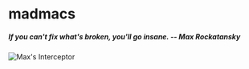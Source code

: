 # madmacs

##### _If you can't fix what's broken, you'll go insane._ -- Max Rockatansky

![Max's _Interceptor_](https://assets.bwbx.io/images/users/iqjWHBFdfxIU/iC1wdECjenmw/v2/1400x-1.jpg)

